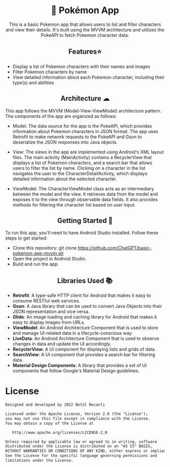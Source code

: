 #  <h1 align="center">🐣 Pokémon App</h1>

<p align="center">  
 This is a basic Pokemon app that allows users to list and filter characters and view their details. It's built using the MVVM architecture and utilizes the PokeAPI to fetch Pokemon character data.
</p>


<h2 align="center">Features⭐</h2>

- Display a list of Pokemon characters with their names and images
- Filter Pokemon characters by name
- View detailed information about each Pokemon character, including their type(s) and abilities

<h2 align="center">Architecture ☁</h2>

This app follows the MVVM (Model-View-ViewModel) architecture pattern. The components of the app are organized as follows:

- Model: The data source for the app is the PokeAPI, which provides information about Pokemon characters in JSON format. The app uses Retrofit to make network requests to the PokeAPI and Gson to deserialize the JSON responses into Java objects.

- View: The views in the app are implemented using Android's XML layout files. The main activity (MainActivity) contains a RecyclerView that displays a list of Pokemon characters, and a search bar that allows users to filter the list by name. Clicking on a character in the list navigates the user to the CharacterDetailActivity, which displays detailed information about the selected character.

- ViewModel: The CharacterViewModel class acts as an intermediary between the model and the view. It retrieves data from the model and exposes it to the view through observable data fields. It also provides methods for filtering the character list based on user input.


<h2 align="center">Getting Started 🚀</h2>

To run this app, you'll need to have Android Studio installed. Follow these steps to get started:

 - Clone this repository: git clone https://github.com/ChatGPT/basic-pokemon-app-mvvm.git
 - Open the project in Android Studio.
 - Build and run the app.
 
 
<h2 align="center">Libraries Used 📚</h2>

-  <b>Retrofit</b>: A type-safe HTTP client for Android that makes it easy to consume RESTful web services.
- <b>Gson</b>: A Java library that can be used to convert Java Objects into their JSON representation and vice versa.
- <b>Glide</b>: An image loading and caching library for Android that makes it easy to display images from URLs.
- <b>ViewModel</b>: An Android Architecture Component that is used to store and manage UI-related data in a lifecycle-conscious way.
- <b>LiveData</b>: An Android Architecture Component that is used to observe changes in data and update the UI accordingly.
- <b>RecyclerView</b>: A UI component for displaying lists and grids of data.
- <b>SearchView</b>: A UI component that provides a search bar for filtering data.
- <b>Material Design Components</b>: A library that provides a set of UI components that follow Google's Material Design guidelines.


# License
```xml
Designed and developed by 2022 Betül Necanlı 

Licensed under the Apache License, Version 2.0 (the "License");
you may not use this file except in compliance with the License.
You may obtain a copy of the License at

   http://www.apache.org/licenses/LICENSE-2.0

Unless required by applicable law or agreed to in writing, software
distributed under the License is distributed on an "AS IS" BASIS,
WITHOUT WARRANTIES OR CONDITIONS OF ANY KIND, either express or implied.
See the License for the specific language governing permissions and
limitations under the License.
```

